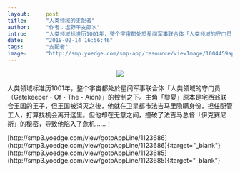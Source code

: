 ```yaml
---
layout:     post
title:      "人类领域的支配者"
author:     "作者：塩野干支郎次"
intro:      "人类领域标准历1001年，整个宇宙都处於星间军事联合体「人类领域的守门员（Gatekeeper・Of・The・Aion）」的控制之下。主角「黎夏」原本是宅西翁联合王国的王子，但王国被消灭之後，他就在卫星都市法吉马里隐瞒身份，担任配管工人，打算找机会离开这里。但他却在无意之间，撞破了法吉马总督「伊克赛尼斯」的秘密，导致他陷入了危机……！"
date:       "2018-02-14 16:56:46"
tags:       "支配者"
image:      "http://smp.yoedge.com/smp-app/resource/viewImage/1004459appline.png"
---
```

<div style="text-align: center">
<p><img src="http://smp.yoedge.com/smp-app/resource/viewImage/1004459appline.png"/></p>
</div>
<p class="post-meta">
<span>人类领域标准历1001年，整个宇宙都处於星间军事联合体「人类领域的守门员（Gatekeeper・Of・The・Aion）」的控制之下。主角「黎夏」原本是宅西翁联合王国的王子，但王国被消灭之後，他就在卫星都市法吉马里隐瞒身份，担任配管工人，打算找机会离开这里。但他却在无意之间，撞破了法吉马总督「伊克赛尼斯」的秘密，导致他陷入了危机……！</span>
</p>
[http://smp3.yoedge.com/view/gotoAppLine/1123686](http://smp3.yoedge.com/view/gotoAppLine/1123686){:target="_blank"}
[http://smp3.yoedge.com/view/gotoAppLine/1123685](http://smp3.yoedge.com/view/gotoAppLine/1123685){:target="_blank"}


